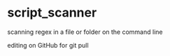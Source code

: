 # script_scanner
scanning regex in a file or folder on the command line

editing on GitHub for git pull
